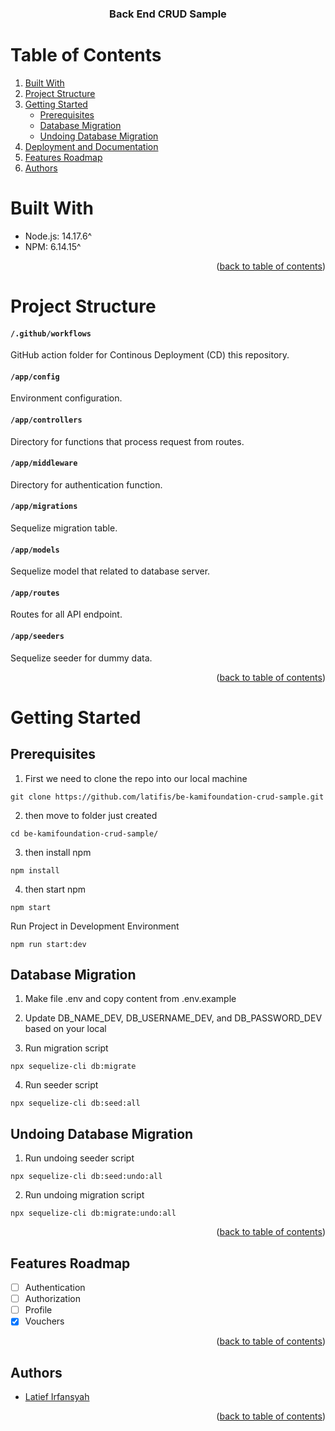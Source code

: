<h3 align="center">
  
  Back End CRUD Sample
</h5>

<div id="top"></div>

# Table of Contents

<ol>
  <li><a href="#built-with">Built With</a></li>
  <li><a href="#project-structure">Project Structure</a></li>
  <li>
    <a href="#getting-started">Getting Started</a>
    <ul>
      <li><a href="#prerequisites">Prerequisites</a></li>
      <li><a href="#database-migration">Database Migration</a></li>
      <li><a href="#undoing-database-migration">Undoing Database Migration</a></li>
    </ul>
  </li>
  <li><a href="#deployment-and-documentation">Deployment and Documentation</a></li>
  <li><a href="#features-roadmap">Features Roadmap</a></li>
  <li><a href="#authors">Authors</a></li>
</ol>

# Built With

- Node.js: 14.17.6^
- NPM: 6.14.15^

<p align="right">(<a href="#top">back to table of contents</a>)</p>

# Project Structure

#### `/.github/workflows`
GitHub action folder for Continous Deployment (CD) this repository.

#### `/app/config`
Environment configuration.

#### `/app/controllers`
Directory for functions that process request from routes.

#### `/app/middleware`
Directory for authentication function.

#### `/app/migrations`
Sequelize migration table.

#### `/app/models`
Sequelize model that related to database server.

#### `/app/routes`
Routes for all API endpoint.

#### `/app/seeders`
Sequelize seeder for dummy data.

<p align="right">(<a href="#top">back to table of contents</a>)</p>

# Getting Started

## Prerequisites

1. First we need to clone the repo into our local machine

```
git clone https://github.com/latifis/be-kamifoundation-crud-sample.git
```

2. then move to folder just created

```
cd be-kamifoundation-crud-sample/
```

3. then install npm

```
npm install
```

4. then start npm

```
npm start
```

Run Project in Development Environment
```
npm run start:dev
```

## Database Migration

1. Make file .env and copy content from .env.example

2. Update DB_NAME_DEV, DB_USERNAME_DEV, and DB_PASSWORD_DEV based on your local

3. Run migration script

```
npx sequelize-cli db:migrate
```

4. Run seeder script

```
npx sequelize-cli db:seed:all
```

## Undoing Database Migration

1. Run undoing seeder script

```
npx sequelize-cli db:seed:undo:all
```

2. Run undoing migration script

```
npx sequelize-cli db:migrate:undo:all
```

<p align="right">(<a href="#top">back to table of contents</a>)</p>


## Features Roadmap

- [ ] Authentication
- [ ] Authorization
- [ ] Profile
- [x] Vouchers

<p align="right">(<a href="#top">back to table of contents</a>)</p>

## Authors
- [Latief Irfansyah](mailto:latifirfansyah@gmail.com)

<p align="right">(<a href="#top">back to table of contents</a>)</p>
